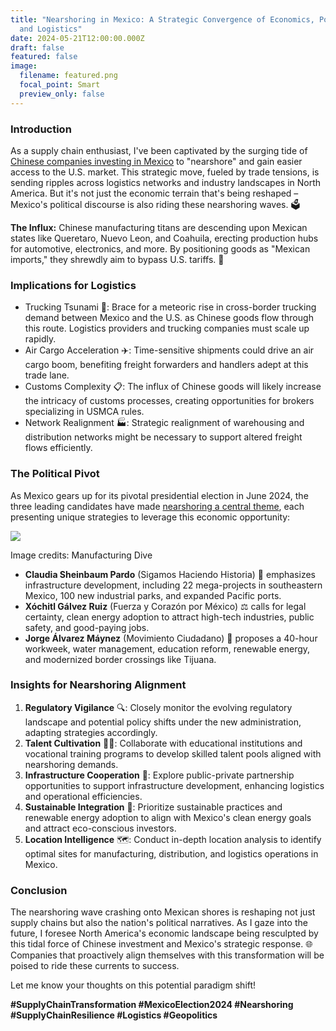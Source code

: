 ```yaml
---
title: "Nearshoring in Mexico: A Strategic Convergence of Economics, Politics,
  and Logistics"
date: 2024-05-21T12:00:00.000Z
draft: false
featured: false
image:
  filename: featured.png
  focal_point: Smart
  preview_only: false
---
```

<!--StartFragment-->

### Introduction

As a supply chain enthusiast, I've been captivated by the surging tide of [Chinese companies investing in Mexico](https://www.freightwaves.com/news/borderlands-mexico-china-boosts-its-mexico-investments-as-nearshoring-opportunities-grow) to "nearshore" and gain easier access to the U.S. market. This strategic move, fueled by trade tensions, is sending ripples across logistics networks and industry landscapes in North America. But it's not just the economic terrain that's being reshaped – Mexico's political discourse is also riding these nearshoring waves. 🗳️

**The Influx:** Chinese manufacturing titans are descending upon Mexican states like Queretaro, Nuevo Leon, and Coahuila, erecting production hubs for automotive, electronics, and more. By positioning goods as "Mexican imports," they shrewdly aim to bypass U.S. tariffs. 🚚

### Implications for Logistics

* Trucking Tsunami 🚛: Brace for a meteoric rise in cross-border trucking demand between Mexico and the U.S. as Chinese goods flow through this route. Logistics providers and trucking companies must scale up rapidly.
* Air Cargo Acceleration ✈️: Time-sensitive shipments could drive an air cargo boom, benefiting freight forwarders and handlers adept at this trade lane.
* Customs Complexity 📋: The influx of Chinese goods will likely increase the intricacy of customs processes, creating opportunities for brokers specializing in USMCA rules.
* Network Realignment 🏭: Strategic realignment of warehousing and distribution networks might be necessary to support altered freight flows efficiently.

### The Political Pivot

As Mexico gears up for its pivotal presidential election in June 2024, the three leading candidates have made [nearshoring a central theme](https://www.manufacturingdive.com/news/nearshoring-mexico-presidential-debate-claudia-sheinbaum-xochitl-galvez-jorge-alvarez/715105/), each presenting unique strategies to leverage this economic opportunity:

![](https://media.licdn.com/dms/image/D4E12AQE8AWAF5YXE_Q/article-inline_image-shrink_1000_1488/0/1715787950635?e=1722470400&v=beta&t=D-CGYroI3XWKZo3tKznxQmfObm7Nm2-V_eF1Tx36P2g)

Image credits: Manufacturing Dive

* **Claudia Sheinbaum Pardo** (Sigamos Haciendo Historia) 🚉 emphasizes infrastructure development, including 22 mega-projects in southeastern Mexico, 100 new industrial parks, and expanded Pacific ports.
* **Xóchitl Gálvez Ruiz** (Fuerza y Corazón por México) ⚖️ calls for legal certainty, clean energy adoption to attract high-tech industries, public safety, and good-paying jobs.
* **Jorge Álvarez Máynez** (Movimiento Ciudadano) 🏫 proposes a 40-hour workweek, water management, education reform, renewable energy, and modernized border crossings like Tijuana.

### Insights for Nearshoring Alignment

1. **Regulatory Vigilance** 🔍: Closely monitor the evolving regulatory landscape and potential policy shifts under the new administration, adapting strategies accordingly.
2. **Talent Cultivation** 👩🏫: Collaborate with educational institutions and vocational training programs to develop skilled talent pools aligned with nearshoring demands.
3. **Infrastructure Cooperation** 🤝: Explore public-private partnership opportunities to support infrastructure development, enhancing logistics and operational efficiencies.
4. **Sustainable Integration** 🌳: Prioritize sustainable practices and renewable energy adoption to align with Mexico's clean energy goals and attract eco-conscious investors.
5. **Location Intelligence** 🗺️: Conduct in-depth location analysis to identify optimal sites for manufacturing, distribution, and logistics operations in Mexico.

### Conclusion

The nearshoring wave crashing onto Mexican shores is reshaping not just supply chains but also the nation's political narratives. As I gaze into the future, I foresee North America's economic landscape being resculpted by this tidal force of Chinese investment and Mexico's strategic response. 🌐 Companies that proactively align themselves with this transformation will be poised to ride these currents to success.

Let me know your thoughts on this potential paradigm shift!

**\#SupplyChainTransformation #MexicoElection2024 #Nearshoring #SupplyChainResilience #Logistics #Geopolitics**

<!--EndFragment-->
